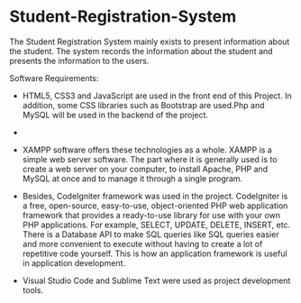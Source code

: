 # Student-Registration-System
The Student Registration System mainly exists to present information about the student. The  system records the information about the student and presents the information to the users.

Software Requirements:

- HTML5, CSS3 and JavaScript are used in the front end of this Project. In addition, some CSS libraries such as Bootstrap are used.Php and MySQL will be used in the backend of the project. 
- 
- XAMPP software offers these technologies as a whole. XAMPP is a simple web server software. The part where it is generally used is to create a web server on your computer, to install Apache, PHP and MySQL at once and to manage it through a single program.

- Besides, CodeIgniter framework was used in the project. CodeIgniter is a free, open-source, easy-to-use, object-oriented PHP web application framework that provides a ready-to-use library for use with your own PHP applications. For example, SELECT, UPDATE, DELETE, INSERT, etc. There is a Database API to make SQL queries like SQL queries easier and more convenient to execute without having to create a lot of repetitive code yourself. This is how an application framework is useful in application development.

- Visual Studio Code and Sublime Text were used as project development tools.
